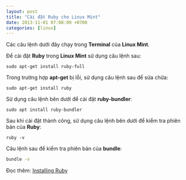 ```yaml
---
layout: post
title: "Cài đặt Ruby cho Linux Mint"
date: 2013-11-01 07:08:09 +0700
categories: [linux]
---
```


Các câu lệnh dưới đây chạy trong **Terminal** của **Linux Mint**.  

Để cài đặt **Ruby** trong **Linux Mint** sử dụng câu lệnh sau:  
```shell
sudo apt-get install ruby-full
```  

Trong trường hợp **apt-get** bị lỗi, sử dụng câu lệnh sau để sửa chữa:  
```shell
sudo apt-get install ruby
```  

Sử dụng câu lệnh bên dưới để cài đặt **ruby-bundler**:  
```shell
sudo apt install ruby-bundler
```  

Sau khi cài đặt thành công, sử dụng câu lệnh bên dưới để kiểm tra phiên bản của **Ruby**:  
```shell
ruby -v
```  

Câu lệnh sau để kiểm tra phiên bản của **bundle**:  
```bash
bundle -v
```  

Đọc thêm: [Installing Ruby](https://www.ruby-lang.org/en/documentation/installation/#apt)

<p class="last-modified-date" style="text-align: right; font-size: 11px; color: #ADADAD;"></p>
